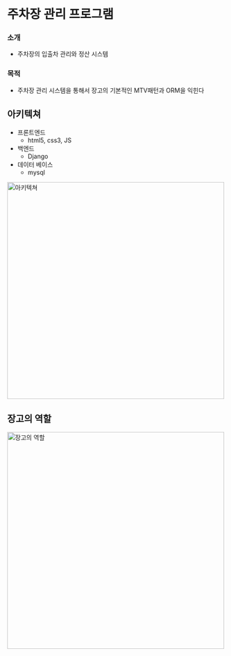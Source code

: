 # 주차장 관리 프로그램

### 소개
 - 주차장의 입출차 관리와 정산 시스템

### 목적
 - 주차장 관리 시스템을 통해서 장고의 기본적인 MTV패턴과 ORM을 익힌다
 
## 아키텍쳐
- 프론트엔드
    - html5, css3, JS
- 백엔드
    - Django
- 데이터 베이스
    - mysql

<img width="500" alt="아키텍쳐" src="https://user-images.githubusercontent.com/48933645/81263214-3e120680-907a-11ea-8989-44ef84183638.png">

## 장고의 역할

<img width="500" alt="장고의 역할" src="https://user-images.githubusercontent.com/48933645/81263285-5da92f00-907a-11ea-9b47-8a0fa1c3cc02.png">
